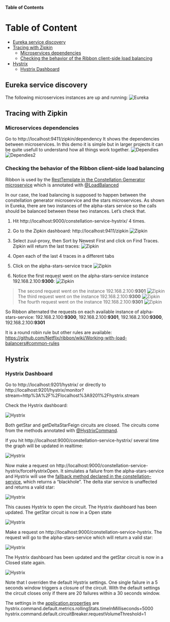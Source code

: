 **Table of Contents**

# Table of Content
* [Eureka service discovery](#eureka-service-discovery)
* [Tracing with Zipkin](#tracing-with-zipkin)
  * [Microservices dependencies](#microservices-dependencies)
  * [Checking the behavior of the Ribbon client-side load balancing](#checking-the-behavior-of-the-ribbon-client-side-load-balancing)
* [Hystrix](#hystrix)
  * [Hystrix Dashboard](#hystrix-dashboard)
  
  
## Eureka service discovery

The following microservices instances are up and running:
![Eureka](https://raw.githubusercontent.com/gerolvr/ConstellationGenerator-Microservices-Spring/master/pictures/eureka.png "Eureka")

## Tracing with Zipkin

### Microservices dependencies

Go to http://localhost:9411/zipkin/dependency
It shows the dependencies between microservices. In this demo it is simple but in larger projects it can be quite usefull to understand how all things work together.
![Dependies](https://raw.githubusercontent.com/gerolvr/ConstellationGenerator-Microservices-Spring/master/pictures/dependencies1.png "Dependies")
![Dependies2](https://raw.githubusercontent.com/gerolvr/ConstellationGenerator-Microservices-Spring/master/pictures/dependencies2.png "Dependies2")

### Checking the behavior of the Ribbon client-side load balancing

Ribbon is used by the [RestTemplate in the Constellation Gemerator microservice](https://github.com/gerolvr/ConstellationGenerator-Microservices-Spring/blob/7c6e99f06d89dfe5a060ac16545ba0895011ea7b/ConstellationClientServiceHystrixBreaker/src/main/java/com/gerolivo/constellationgenerator/services/StarsServiceImpl.java#L43 "RestTemplate") which is annotated with [@LoadBalanced](https://github.com/gerolvr/ConstellationGenerator-Microservices-Spring/blob/7c6e99f06d89dfe5a060ac16545ba0895011ea7b/ConstellationClientServiceHystrixBreaker/src/main/java/com/gerolivo/constellationgenerator/services/StarsServiceImpl.java#L16 "@LoadBalanced")


In our case, the load balancing is supposed to happen between the constellation generator microservice and the stars microservices. As shown in Eureka, there are two instances of the alpha-stars service so the calls should be balanced between these two instances. Let’s check that.
1. Hit http://localhost:9000/constellation-service-hystrix/ 4 times.

2. Go to the Zipkin dashboard: http://localhost:9411/zipkin
![Zipkin](https://raw.githubusercontent.com/gerolvr/ConstellationGenerator-Microservices-Spring/master/pictures/zipkin1.png "Zipkin")

3. Select zuul-proxy, then Sort by Newest First and click on Find Traces. Zipkin will return the last traces:
![Zipkin](https://raw.githubusercontent.com/gerolvr/ConstellationGenerator-Microservices-Spring/master/pictures/zipkin2.png "Zipkin")

4. Open each of the last 4 traces in a different tabs

5. Click on the alpha-stars-service trace
![Zipkin](https://raw.githubusercontent.com/gerolvr/ConstellationGenerator-Microservices-Spring/master/pictures/zipkin3.png "Zipkin")

6. Notice the first request went on the alpha-stars-service instance 192.168.2.100:**9300**:
![Zipkin](https://raw.githubusercontent.com/gerolvr/ConstellationGenerator-Microservices-Spring/master/pictures/zipkin4.png "Zipkin")
> The second request went on the instance 192.168.2.100:**9301**
![Zipkin](https://raw.githubusercontent.com/gerolvr/ConstellationGenerator-Microservices-Spring/master/pictures/zipkin5.png "Zipkin")
> The third request went on the instance 192.168.2.100:**9300**
![Zipkin](https://raw.githubusercontent.com/gerolvr/ConstellationGenerator-Microservices-Spring/master/pictures/zipkin6.png "Zipkin")
> The fourth request went on the instance 192.168.2.100:**9301**
![Zipkin](https://raw.githubusercontent.com/gerolvr/ConstellationGenerator-Microservices-Spring/master/pictures/zipkin7.png "Zipkin")

So Ribbon alternated the requests on each available instance of alpha-stars-service: 192.168.2.100:**9300**, 192.168.2.100:**9301**, 192.168.2.100:**9300**, 192.168.2.100:**9301**

It is a round robin rule but other rules are available:
https://github.com/Netflix/ribbon/wiki/Working-with-load-balancers#common-rules


## Hystrix

### Hystrix Dashboard

Go to http://localhost:9201/hystrix/ or directly to http://localhost:9201/hystrix/monitor?stream=http%3A%2F%2Flocalhost%3A9201%2Fhystrix.stream

Check the Hystrix dashboard:

![Hystrix](https://raw.githubusercontent.com/gerolvr/ConstellationGenerator-Microservices-Spring/master/pictures/hystrix1.png "Hystrix")

Both getStar and getDeltaStarFeign circuits are closed.
The circuits come from the methods annotated with [@HystrixCommand](https://github.com/gerolvr/ConstellationGenerator-Microservices-Spring/blob/7c6e99f06d89dfe5a060ac16545ba0895011ea7b/ConstellationClientServiceHystrixBreaker/src/main/java/com/gerolivo/constellationgenerator/services/StarsServiceImpl.java#L35 "@HystrixCommand").

If you hit http://localhost:9000/constellation-service-hystrix/ several time the graph will be updated in realtime:

![Hystrix](https://raw.githubusercontent.com/gerolvr/ConstellationGenerator-Microservices-Spring/master/pictures/hystrix2.png "Hystrix")

Now make a request on http://localhost:9000/constellation-service-hystrix/forceHystrixOpen. It simulates a failure from the alpha-stars-service and Hystrix will use the [fallback method declared in the constellation-service](https://github.com/gerolvr/ConstellationGenerator-Microservices-Spring/blob/7c6e99f06d89dfe5a060ac16545ba0895011ea7b/ConstellationClientServiceHystrixBreaker/src/main/java/com/gerolivo/constellationgenerator/services/StarsServiceImpl.java#L62 "fallback method declared in the constellation-service"), which returns a “blackhole”. The delta star service is unaffected and returns a valid star:

![Hystrix](https://raw.githubusercontent.com/gerolvr/ConstellationGenerator-Microservices-Spring/master/pictures/hystrix3.png "Hystrix")

This causes Hystrix to open the circuit.
The Hystrix dashboard has been updated. The getStar circuit is now in a Open state

![Hystrix](https://raw.githubusercontent.com/gerolvr/ConstellationGenerator-Microservices-Spring/master/pictures/hystrix4.png "Hystrix")

Make a request on http://localhost:9000/constellation-service-hystrix. The request will go to the alpha-stars-service which will return a valid star:

![Hystrix](https://raw.githubusercontent.com/gerolvr/ConstellationGenerator-Microservices-Spring/master/pictures/hystrix5.png "Hystrix")

The Hystrix dashboard has been updated and the getStar circuit is now in a Closed state again.

![Hystrix](https://raw.githubusercontent.com/gerolvr/ConstellationGenerator-Microservices-Spring/master/pictures/hystrix6.png "Hystrix")

Note that I overriden the default Hystrix settings. One single failure in a 5 seconds window triggers a closure of the circuit.
With the default settings the circuit closes only if there are 20 failures within a 30 seconds window.

The settings in the [application.properties](https://github.com/gerolvr/ConstellationGenerator-Microservices-Spring/blob/7c6e99f06d89dfe5a060ac16545ba0895011ea7b/ConstellationClientServiceHystrixBreaker/src/main/resources/application.properties#L19 "application.properties") are
hystrix.command.default.metrics.rollingStats.timeInMilliseconds=5000
hystrix.command.default.circuitBreaker.requestVolumeThreshold=1
